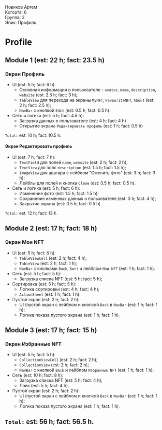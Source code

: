 Новиков Артем
<br /> Когорта: 6
<br /> Группа: 3
<br /> Эпик: Профиль

# Profile

## Module 1 (est: 22 h; fact: 23.5 h)

### Экран Профиль
- UI (est: 5 h; fact: 6 h):
	- Основная информация о пользователе - `avatar`, `name`, `description`, `website` (est: 2.5 h; fact: 3 h);
	- `TableView` для перехода на экраны `MyNFT`, `FavouriteNFT`, `About` (est: 2 h; fact: 2.5 h);
	- `NavBar` с кнопкой `Edit` (est: 0.5 h; fact: 0.5 h).
- Сеть и логика (est: 5 h; fact: 4.5 h):
	- Загрузка данных о пользователе (est: 4 h; fact: 4 h)
	- Открытие экрана `Редактировать профиль` (est: 1 h; fact: 0.5 h)

`Total:` est: 10 h; fact: 10.5 h.

#### Экран Редактировать профиль
- UI (est: 7 h; fact: 7 h):
	- `TextField` для полей `name`, `website` (est: 2 h; fact: 2 h);
	- `TextView` для поля `description` (est: 1.5 h; fact: 1.5 h);
	- `ImageView` для аватара с лейблом "Сменить фото" (est: 3 h; fact: 3 h);
	- Лейблы для полей и кнопка `Close` (est: 0.5 h; fact: 0.5 h).
- Сеть и логика (est: 5 h; fact: 6 h):
	- Изменение фото (est: 1.5 h; fact: 1.5 h);
	- Сохранение изменных данных о пользователе (est: 3 h; fact: 4 h);
	- Закрытие экрана (est: 0.5 h; fact: 0.5 h).

`Total:` est: 12 h; fact: 13 h.


## Module 2 (est: 17 h; fact: 18 h)
### Экран Мои NFT
- UI (est: 5 h; fact: 6 h):
	- `TableViewCell` (est: 2 h; fact: 4 h);
	- `TableView` (est: 2 h; fact: 1 h);
	- `NavBar` с кнопками `Back`, `Sort` и лейблом `Мои NFT` (est: 1 h; fact: 1 h).
- Сеть (est: 5 h; fact: 5 h):
	- Загрузка списка NFT (est: 5 h; fact: 5 h);
- Сортировка (est: 5 h; fact: 5 h):
	- Логика сортировки (est: 4 h; fact: 4 h);
	- `ActionSheet` (est: 1 h; fact: 1 h).
- Пустой экран (est: 2 h; fact: 2 h):
	- UI (пустой экран с лейблом и кнопкой `Back` в `NavBar` (est: 1 h; fact: 1 h);
	- Логика показа пустого экрана (est: 1 h; fact: 1 h).

## Module 3 (est: 17 h; fact: 15 h)
### Экран Избранные NFT
- UI (est: 5 h; fact: 5 h):
	- `CollectionViewCell` (est: 2 h; fact: 2 h);
	- `CollectionView` (est: 2 h; fact: 2 h);
	- `NavBar` с кнопкой `Back` и лейблом `Избранные NFT` (est: 1 h; fact: 1 h).
- Сеть (est: 10 h; fact: 8 h):
	- Загрузка списка NFT (est: 5 h; fact: 4 h);
	- Лайк (est: 5 h; fact: 4 h).
- Пустой экран (est: 2 h; fact: 2 h):
	- UI (пустой экран с лейблом и кнопкой `Back` в `NavBar` (est: 1 h; fact: 1 h);
	- Логика показа пустого экрана (est: 1 h; fact: 1 h).

## `Total:` est: 56 h; fact: 56.5 h.
